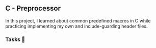 ## C - Preprocessor

In this project, I learned about common predefined macros in C while practicing implementing my own and include-guarding header files.

### Tasks 📃
